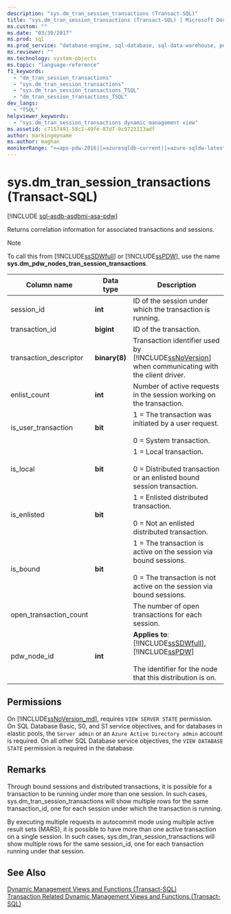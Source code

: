 ```yaml
---
description: "sys.dm_tran_session_transactions (Transact-SQL)"
title: "sys.dm_tran_session_transactions (Transact-SQL) | Microsoft Docs"
ms.custom: ""
ms.date: "03/30/2017"
ms.prod: sql
ms.prod_service: "database-engine, sql-database, sql-data-warehouse, pdw"
ms.reviewer: ""
ms.technology: system-objects
ms.topic: "language-reference"
f1_keywords: 
  - "dm_tran_session_transactions"
  - "sys.dm_tran_session_transactions"
  - "sys.dm_tran_session_transactions_TSQL"
  - "dm_tran_session_transactions_TSQL"
dev_langs: 
  - "TSQL"
helpviewer_keywords: 
  - "sys.dm_tran_session_transactions dynamic management view"
ms.assetid: c7157491-58c2-49fe-87d7-0c9723113adf
author: markingmyname
ms.author: maghan
monikerRange: ">=aps-pdw-2016||=azuresqldb-current||=azure-sqldw-latest||>=sql-server-2016||>=sql-server-linux-2017||=azuresqldb-mi-current"
---
```

# sys.dm_tran_session_transactions (Transact-SQL)
[!INCLUDE [sql-asdb-asdbmi-asa-pdw](../../includes/applies-to-version/sql-asdb-asdbmi-asa-pdw.md)]

  Returns correlation information for associated transactions and sessions.  
  
> [!NOTE]  
>  To call this from [!INCLUDE[ssSDWfull](../../includes/sssdwfull-md.md)] or [!INCLUDE[ssPDW](../../includes/sspdw-md.md)], use the name **sys.dm_pdw_nodes_tran_session_transactions**.  
  
|Column name|Data type|Description|  
|-----------------|---------------|-----------------|  
|session_id|**int**|ID of the session under which the transaction is running.|  
|transaction_id|**bigint**|ID of the transaction.|  
|transaction_descriptor|**binary(8)**|Transaction identifier used by [!INCLUDE[ssNoVersion](../../includes/ssnoversion-md.md)] when communicating with the client driver.|  
|enlist_count|**int**|Number of active requests in the session working on the transaction.|  
|is_user_transaction|**bit**|1 = The transaction was initiated by a user request.<br /><br /> 0 = System transaction.|  
|is_local|**bit**|1 = Local transaction.<br /><br /> 0 = Distributed transaction or an enlisted bound session transaction.|  
|is_enlisted|**bit**|1 = Enlisted distributed transaction.<br /><br /> 0 = Not an enlisted distributed transaction.|  
|is_bound|**bit**|1 = The transaction is active on the session via bound sessions.<br /><br /> 0 = The transaction is not active on the session via bound sessions.|  
|open_transaction_count||The number of open transactions for each session.|  
|pdw_node_id|**int**|**Applies to**: [!INCLUDE[ssSDWfull](../../includes/sssdwfull-md.md)], [!INCLUDE[ssPDW](../../includes/sspdw-md.md)]<br /><br /> The identifier for the node that this distribution is on.|  
  
## Permissions

On [!INCLUDE[ssNoVersion_md](../../includes/ssnoversion-md.md)], requires `VIEW SERVER STATE` permission.   
On SQL Database Basic, S0, and S1 service objectives, and for databases in elastic pools, the `Server admin` or an `Azure Active Directory admin` account is required. On all other SQL Database service objectives, the `VIEW DATABASE STATE` permission is required in the database.   

## Remarks  
 Through bound sessions and distributed transactions, it is possible for a transaction to be running under more than one session. In such cases, sys.dm_tran_session_transactions will show multiple rows for the same transaction_id, one for each session under which the transaction is running.  
  
 By executing multiple requests in autocommit mode using multiple active result sets (MARS), it is possible to have more than one active transaction on a single session. In such cases, sys.dm_tran_session_transactions will show multiple rows for the same session_id, one for each transaction running under that session.  
  
## See Also  
 [Dynamic Management Views and Functions &#40;Transact-SQL&#41;](~/relational-databases/system-dynamic-management-views/system-dynamic-management-views.md)   
 [Transaction Related Dynamic Management Views and Functions &#40;Transact-SQL&#41;](../../relational-databases/system-dynamic-management-views/transaction-related-dynamic-management-views-and-functions-transact-sql.md)  
  
  


